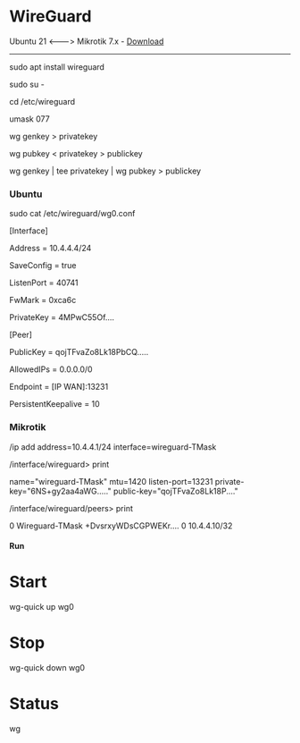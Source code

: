 # WireGuard
Ubuntu 21 &lt;---> Mikrotik 7.x - [Download](https://www.wireguard.com/install/)

--------------------------------


sudo apt install wireguard


sudo su -

cd /etc/wireguard

umask 077

wg genkey > privatekey

wg pubkey < privatekey > publickey

wg genkey | tee privatekey | wg pubkey > publickey



### Ubuntu

sudo cat /etc/wireguard/wg0.conf


[Interface]

Address = 10.4.4.4/24

SaveConfig = true

ListenPort = 40741

FwMark = 0xca6c

PrivateKey = 4MPwC55Of....


[Peer]

PublicKey = qojTFvaZo8Lk18PbCQ.....

AllowedIPs = 0.0.0.0/0

Endpoint = [IP WAN]:13231

PersistentKeepalive = 10



### Mikrotik

/ip add address=10.4.4.1/24 interface=wireguard-TMask


/interface/wireguard> print 

 name="wireguard-TMask" mtu=1420 listen-port=13231 
      private-key="6NS+gy2aa4aWG....." 
      public-key="qojTFvaZo8Lk18P...."
      

/interface/wireguard/peers> print 

0 Wireguard-TMask  +DvsrxyWDsCGPWEKr....           0  10.4.4.10/32



#### Run



# Start
wg-quick up wg0

# Stop
wg-quick down wg0

# Status
wg
